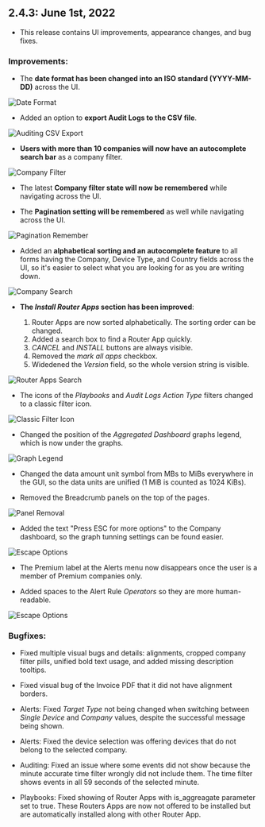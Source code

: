 ## 2.4.3: June 1st, 2022

* This release contains UI improvements, appearance changes, and bug fixes.

### Improvements:

* The **date format has been changed into an ISO standard (YYYY-MM-DD)** across the UI.

![Date Format](/images/release-notes/date-format.png "Date Format")

*  Added an option to **export Audit Logs to the CSV file**.

 ![Auditing CSV Export](/images/release-notes/auditing-csv-export.png "Auditing CSV Export") 

* **Users with more than 10 companies will now have an autocomplete search bar** as a company filter.
  
![Company Filter](/images/release-notes/company-filter.png "Company Filter")

* The latest **Company filter state will now be remembered** while navigating across the UI.

* The **Pagination setting will be remembered** as well while navigating across the UI.

![Pagination Remember](/images/release-notes/pagination-remember.png "Pagination Remember")

* Added an **alphabetical sorting and an autocomplete feature** to all forms having the Company, Device Type, and Country fields across the UI, so it's easier to select what you are looking for as you are writing down.

![Company Search](/images/release-notes/company-autocomplete.png "Company Search")

* **The *Install Router Apps* section has been improved**:

  1. Router Apps are now sorted alphabetically. The sorting order can be changed.
  2. Added a search box to find a Router App quickly.
  3. *CANCEL* and *INSTALL* buttons are always visible.
  4. Removed the *mark all apps* checkbox.
  5. Widedened the *Version* field, so the whole version string is visible.

![Router Apps Search](/images/release-notes/router-apps-search.png "Router Apps Search")

* The icons of the *Playbooks* and *Audit Logs Action Type* filters changed to a classic filter icon.

![Classic Filter Icon](/images/release-notes/picture-11.png "Classic Filter Icon") 

* Changed the position of the *Aggregated Dashboard* graphs legend, which is now under the graphs.

![Graph Legend](/images/release-notes/graph-legend.png "Graph Legend") 

* Changed the data amount unit symbol from MBs to MiBs everywhere in the GUI, so the data units are unified (1 MiB is counted as 1024 KiBs).

* Removed the Breadcrumb panels on the top of the pages.

![Panel Removal](/images/release-notes/panel-removal.png "Panel Removal") 

* Added the text "Press ESC for more options" to the Company dashboard, so the graph tunning settings can be found easier.

![Escape Options](/images/release-notes/escape-options.png "Escape Options") 
  
*  The Premium label at the Alerts menu now disappears once the user is a member of Premium companies only.

* Added spaces to the Alert Rule *Operators* so they are more human-readable.

![Escape Options](/images/release-notes/rule-operator.png "Rule Operator") 



### Bugfixes:
 
* Fixed multiple visual bugs and details: alignments, cropped company filter pills, unified bold text usage, and added missing description tooltips.

* Fixed visual bug of the Invoice PDF that it did not have alignment borders. 

* Alerts: Fixed *Target Type* not being changed when switching between *Single Device* and *Company* values, despite the successful message being shown.

* Alerts: Fixed the device selection was offering devices that do not belong to the selected company.
  
* Auditing: Fixed an issue where some events did not show because the minute accurate time filter wrongly did not include them. The time filter shows events in all 59 seconds of the selected minute.

* Playbooks: Fixed showing of Router Apps with is_aggreagate parameter set to true. These Routers Apps are now not offered to be installed but are automatically installed along with other Router App.
